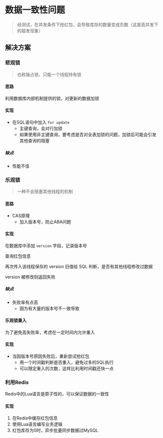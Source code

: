 # 数据一致性问题

> 经测试，在并发条件下抢红包，会导致库存的数量变成负数（这是高并发下的超发现象）


## 解决方案

### 悲观锁

> 也称独占锁，只能一个线程持有锁

#### 思路
利用数据库内部机制提供的锁，对更新的数据加锁

#### 实现
- 在SQL语句中加入 `for update`
    - 主键查询，会对行加锁
    - 如果使用非主键查询，要考虑是否对全表加锁的问题，加锁后可能会引发其他查询的阻塞

##### 缺点
- 性能不佳

### 乐观锁

> 一种不会阻塞其他线程的机制

#### 思路
- CAS原理
    - 加入版本号，防止ABA问题
   
#### 实现
在数据库中添加 `version` 字段，记录版本号

查询红包信息

再次传入该线程保存的 version 旧值给 SQL 判断，是否有其他线程修改过数据

version 被修改则返回失败
    
##### 缺点
- 失败率有点高
    - 因为有大量的版本号不一致导致

#### 乐观锁重入

为了避免高失败率，考虑在一定时间内允许重入

#### 实现

- 当因版本号原因失败后，重新尝试抢红包
    - 用一个时间戳判断是否重入，避免过多的SQL执行
    - 可以限定重入的次数，这样比利用时间戳还快一点

### 利用Redis
Redis中的Lua语言是原子性的，可以保证数据的一致性

#### 实现
1. 在Redis中缓存红包信息
2. 使用Lua语言编写业务逻辑
3. 红包库存为0时，异步批量同步数据过MySQL
